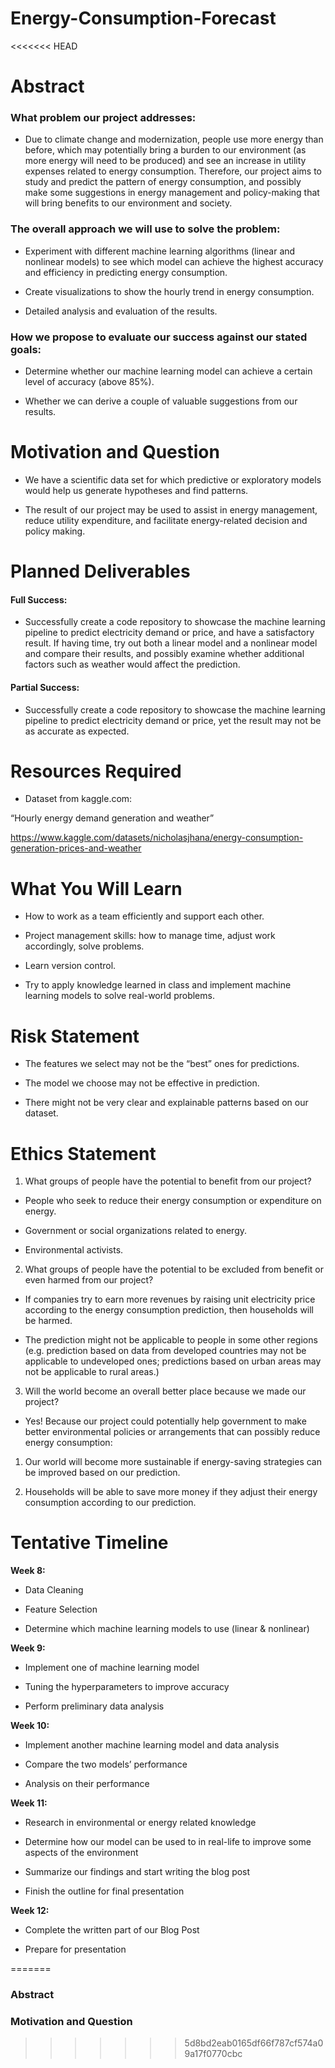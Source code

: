 # Energy-Consumption-Forecast

<<<<<<< HEAD
# Abstract

### What problem our project addresses:

- Due to climate change and modernization, people use more energy than before, which may potentially bring a burden to our environment (as more energy will need to be produced) and see an increase in utility expenses related to energy consumption. Therefore, our project aims to study and predict the pattern of energy consumption, and possibly make some suggestions in energy management and policy-making that will bring benefits to our environment and society.

### The overall approach we will use to solve the problem:

- Experiment with different machine learning algorithms (linear and nonlinear models) to see which model can achieve the highest accuracy and efficiency in predicting energy consumption.

- Create visualizations to show the hourly trend in energy consumption.

- Detailed analysis and evaluation of the results.


### How we propose to evaluate our success against our stated goals:

- Determine whether our machine learning model can achieve a certain level of accuracy (above 85%).

- Whether we can derive a couple of valuable suggestions from our results.


# Motivation and Question

- We have a scientific data set for which predictive or exploratory models would help us generate hypotheses and find patterns.

- The result of our project may be used to assist in energy management, reduce utility expenditure, and facilitate energy-related decision and policy making.

# Planned Deliverables

#### Full Success: 

- Successfully create a code repository to showcase the machine learning pipeline to predict electricity demand or price, and have a satisfactory result. If having time, try out both a linear model and a nonlinear model and compare their results, and possibly examine whether additional factors such as weather would affect the prediction.

#### Partial Success:  

- Successfully create a code repository to showcase the machine learning pipeline to predict electricity demand or price, yet the result may not be as accurate as expected.


# Resources Required

- Dataset from kaggle.com:

“Hourly energy demand generation and weather”

https://www.kaggle.com/datasets/nicholasjhana/energy-consumption-generation-prices-and-weather


# What You Will Learn

- How to work as a team efficiently and support each other.

- Project management skills: how to manage time, adjust work accordingly, solve problems.

- Learn version control.

- Try to apply knowledge learned in class and implement machine learning models to solve real-world problems.

# Risk Statement

- The features we select may not be the “best” ones for predictions.

- The model we choose may not be effective in prediction.

- There might not be very clear and explainable patterns based on our dataset.

# Ethics Statement

1. What groups of people have the potential to benefit from our project?

- People who seek to reduce their energy consumption or expenditure on energy.

- Government or social organizations related to energy.

- Environmental activists.

2. What groups of people have the potential to be excluded from benefit or even harmed from our project?

- If companies try to earn more revenues by raising unit electricity price according to the energy consumption prediction, then households will be harmed.

- The prediction might not be applicable to people in some other regions (e.g. prediction based on data from developed countries may not be applicable to undeveloped ones; predictions based on urban areas may not be applicable to rural areas.)

3. Will the world become an overall better place because we made our project?

- Yes! Because our project could potentially help government to make better environmental policies or arrangements that can possibly reduce energy consumption:

1. Our world will become more sustainable if energy-saving strategies can be improved based on our prediction.

2. Households will be able to save more money if they adjust their energy consumption according to our prediction.

# Tentative Timeline

**Week 8:**

- Data Cleaning

- Feature Selection 

- Determine which machine learning models to use (linear & nonlinear)

**Week 9:**

- Implement one of machine learning model

- Tuning the hyperparameters to improve accuracy 

- Perform preliminary data analysis 

**Week 10:**

- Implement another machine learning model and data analysis

- Compare the two models’ performance

- Analysis on their performance 

**Week 11:**

- Research in environmental or energy related knowledge

- Determine how our model can be used to in real-life to improve some aspects of the environment

- Summarize our findings and start writing the blog post

- Finish the outline for final presentation

**Week 12:**

- Complete the written part of our Blog Post

- Prepare for presentation



=======
### Abstract

### Motivation and Question
>>>>>>> 5d8bd2eab0165df66f787cf574a09a17f0770cbc
